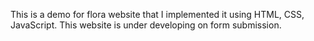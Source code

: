 This is a demo for flora website that I implemented it using HTML, CSS, JavaScript. This website is under developing on form submission.
